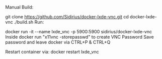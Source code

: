 Manual Build:

git clone https://github.com/Sidirius/docker-lxde-vnc.git
cd docker-lxde-vnc
./build.sh
Run:

docker run -it --name lxde_vnc -p 5900:5900 sidirius/docker-lxde-vnc
Inside docker run "x11vnc -storepasswd" to create VNC Password Save password and leave docker via CTRL+P & CTRL+Q

Restart container via: docker restart lxde_vnc
